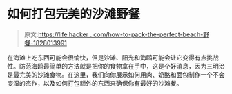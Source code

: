 # 如何打包完美的沙滩野餐

> 原文:[https://life hacker . com/how-to-pack-the-perfect-beach-野餐-1828013991](https://lifehacker.com/how-to-pack-the-perfect-beach-picnic-1828013991)

在海滩上吃东西可能会很愉快，但是沙滩、阳光和海鸥可能会让它变得有点挑战性。防范海鸥最简单的方法就是把你的食物拿在手中，这是个好消息，因为三明治是最完美的沙滩食物。在这里，我们向你展示如何用肉、奶酪和面包制作一个不会变湿的杰作，以及如何打包额外的东西来确保你有最好的沙滩餐。